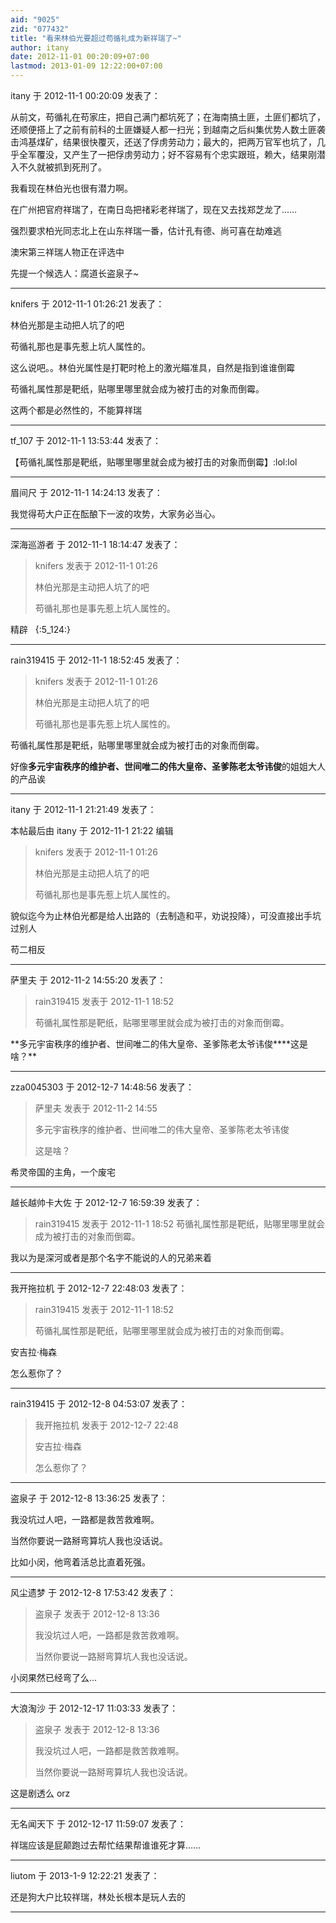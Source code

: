 ```yaml
---
aid: "9025"
zid: "077432"
title: "看来林伯光要超过苟循礼成为新祥瑞了~"
author: itany
date: 2012-11-01 00:20:09+07:00
lastmod: 2013-01-09 12:22:00+07:00
---
```


itany 于 2012-11-1 00:20:09 发表了：

从前文，苟循礼在苟家庄，把自己满门都坑死了；在海南搞土匪，土匪们都坑了，还顺便搭上了之前有前科的土匪嫌疑人都一扫光；到越南之后纠集优势人数土匪袭击鸿基煤矿，结果很快覆灭，还送了俘虏劳动力；最大的，把两万官军也坑了，几乎全军覆没，又产生了一把俘虏劳动力；好不容易有个忠实跟班，赖大，结果刚潜入不久就被抓到死刑了。

我看现在林伯光也很有潜力啊。

在广州把官府祥瑞了，在南日岛把禇彩老祥瑞了，现在又去找郑芝龙了……

强烈要求柏光同志北上在山东祥瑞一番，估计孔有德、尚可喜在劫难逃

澳宋第三祥瑞人物正在评选中

先提一个候选人：腐道长盗泉子~

---

knifers 于 2012-11-1 01:26:21 发表了：

林伯光那是主动把人坑了的吧

苟循礼那也是事先惹上坑人属性的。

这么说吧。。林伯光属性是打靶时枪上的激光瞄准具，自然是指到谁谁倒霉

苟循礼属性那是靶纸，贴哪里哪里就会成为被打击的对象而倒霉。

这两个都是必然性的，不能算祥瑞

---

tf_107 于 2012-11-1 13:53:44 发表了：

【苟循礼属性那是靶纸，贴哪里哪里就会成为被打击的对象而倒霉】:lol:lol

---

眉间尺 于 2012-11-1 14:24:13 发表了：

我觉得苟大户正在酝酿下一波的攻势，大家务必当心。

---

深海巡游者 于 2012-11-1 18:14:47 发表了：

> knifers 发表于 2012-11-1 01:26
>
> 林伯光那是主动把人坑了的吧
>
> 苟循礼那也是事先惹上坑人属性的。

精辟   {:5_124:}

---

rain319415 于 2012-11-1 18:52:45 发表了：

> knifers 发表于 2012-11-1 01:26
>
> 林伯光那是主动把人坑了的吧
>
> 苟循礼那也是事先惹上坑人属性的。

苟循礼属性那是靶纸，贴哪里哪里就会成为被打击的对象而倒霉。

好像**多元宇宙秩序的维护者、世间唯二的伟大皇帝、圣爹陈老太爷讳俊**的姐姐大人的产品诶

---

itany 于 2012-11-1 21:21:49 发表了：

本帖最后由 itany 于 2012-11-1 21:22 编辑

> knifers 发表于 2012-11-1 01:26
>
> 林伯光那是主动把人坑了的吧
>
> 苟循礼那也是事先惹上坑人属性的。

貌似迄今为止林伯光都是给人出路的（去制造和平，劝说投降），可没直接出手坑过别人

苟二相反

---

萨里夫 于 2012-11-2 14:55:20 发表了：

> rain319415 发表于 2012-11-1 18:52
>
> 苟循礼属性那是靶纸，贴哪里哪里就会成为被打击的对象而倒霉。

**多元宇宙秩序的维护者、世间唯二的伟大皇帝、圣爹陈老太爷讳俊\*\***这是啥？\*\*

---

zza0045303 于 2012-12-7 14:48:56 发表了：

> 萨里夫 发表于 2012-11-2 14:55
>
> 多元宇宙秩序的维护者、世间唯二的伟大皇帝、圣爹陈老太爷讳俊
>
> 这是啥？

希灵帝国的主角，一个废宅

---

越长越帅卡大佐 于 2012-12-7 16:59:39 发表了：

> rain319415 发表于 2012-11-1 18:52 苟循礼属性那是靶纸，贴哪里哪里就会成为被打击的对象而倒霉。

我以为是深河或者是那个名字不能说的人的兄弟来着

---

我开拖拉机 于 2012-12-7 22:48:03 发表了：

> rain319415 发表于 2012-11-1 18:52
>
> 苟循礼属性那是靶纸，贴哪里哪里就会成为被打击的对象而倒霉。

安吉拉·梅森

怎么惹你了？

---

rain319415 于 2012-12-8 04:53:07 发表了：

> 我开拖拉机 发表于 2012-12-7 22:48
>
> 安吉拉·梅森
>
> 怎么惹你了？

---

盗泉子 于 2012-12-8 13:36:25 发表了：

我没坑过人吧，一路都是救苦救难啊。

当然你要说一路掰弯算坑人我也没话说。

比如小闵，他弯着活总比直着死强。

---

风尘遗梦 于 2012-12-8 17:53:42 发表了：

> 盗泉子 发表于 2012-12-8 13:36
>
> 我没坑过人吧，一路都是救苦救难啊。
>
> 当然你要说一路掰弯算坑人我也没话说。

小闵果然已经弯了么...

---

大浪淘沙 于 2012-12-17 11:03:33 发表了：

> 盗泉子 发表于 2012-12-8 13:36
>
> 我没坑过人吧，一路都是救苦救难啊。
>
> 当然你要说一路掰弯算坑人我也没话说。

这是剧透么 orz

---

无名闻天下 于 2012-12-17 11:59:07 发表了：

祥瑞应该是屁颠跑过去帮忙结果帮谁谁死才算……

---

liutom 于 2013-1-9 12:22:21 发表了：

还是狗大户比较祥瑞，林处长根本是玩人去的

---
